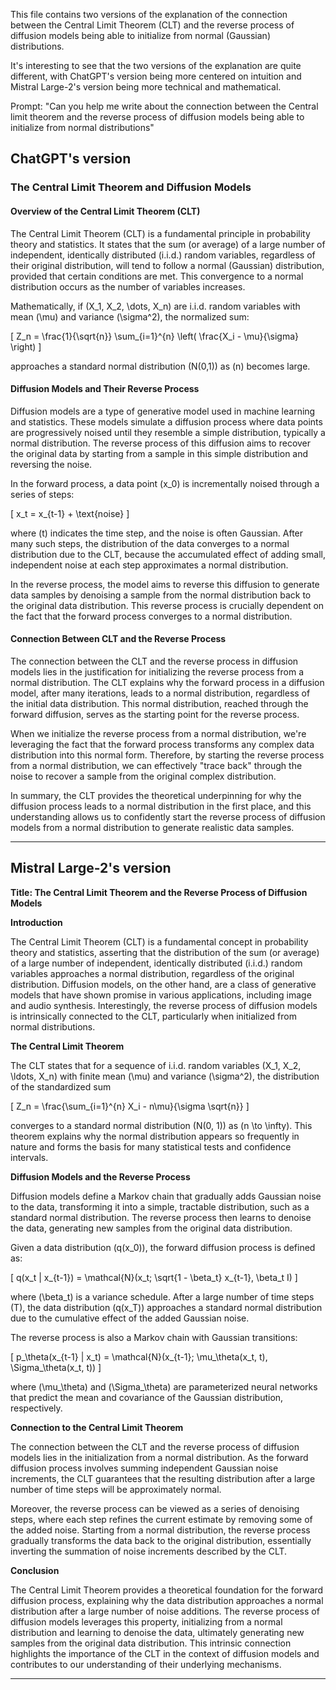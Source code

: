 This file contains two versions of the explanation of the connection between the Central Limit Theorem (CLT) and the reverse process of diffusion models being able to initialize from normal (Gaussian) distributions.

It's interesting to see that the two versions of the explanation are quite different, with ChatGPT's version being more centered on intuition and Mistral Large-2's version being more technical and mathematical.

Prompt: "Can you help me write about the connection between the Central limit theorem and the reverse process of diffusion models being able to initialize from normal distributions"


## ChatGPT's version

### The Central Limit Theorem and Diffusion Models

#### Overview of the Central Limit Theorem (CLT)

The Central Limit Theorem (CLT) is a fundamental principle in probability theory and statistics. It states that the sum (or average) of a large number of independent, identically distributed (i.i.d.) random variables, regardless of their original distribution, will tend to follow a normal (Gaussian) distribution, provided that certain conditions are met. This convergence to a normal distribution occurs as the number of variables increases.

Mathematically, if \(X_1, X_2, \dots, X_n\) are i.i.d. random variables with mean \(\mu\) and variance \(\sigma^2\), the normalized sum:

\[
Z_n = \frac{1}{\sqrt{n}} \sum_{i=1}^{n} \left( \frac{X_i - \mu}{\sigma} \right)
\]

approaches a standard normal distribution \(N(0,1)\) as \(n\) becomes large.

#### Diffusion Models and Their Reverse Process

Diffusion models are a type of generative model used in machine learning and statistics. These models simulate a diffusion process where data points are progressively noised until they resemble a simple distribution, typically a normal distribution. The reverse process of this diffusion aims to recover the original data by starting from a sample in this simple distribution and reversing the noise.

In the forward process, a data point \(x_0\) is incrementally noised through a series of steps:

\[
x_t = x_{t-1} + \text{noise}
\]

where \(t\) indicates the time step, and the noise is often Gaussian. After many such steps, the distribution of the data converges to a normal distribution due to the CLT, because the accumulated effect of adding small, independent noise at each step approximates a normal distribution.

In the reverse process, the model aims to reverse this diffusion to generate data samples by denoising a sample from the normal distribution back to the original data distribution. This reverse process is crucially dependent on the fact that the forward process converges to a normal distribution.

#### Connection Between CLT and the Reverse Process

The connection between the CLT and the reverse process in diffusion models lies in the justification for initializing the reverse process from a normal distribution. The CLT explains why the forward process in a diffusion model, after many iterations, leads to a normal distribution, regardless of the initial data distribution. This normal distribution, reached through the forward diffusion, serves as the starting point for the reverse process.

When we initialize the reverse process from a normal distribution, we're leveraging the fact that the forward process transforms any complex data distribution into this normal form. Therefore, by starting the reverse process from a normal distribution, we can effectively "trace back" through the noise to recover a sample from the original complex distribution.

In summary, the CLT provides the theoretical underpinning for why the diffusion process leads to a normal distribution in the first place, and this understanding allows us to confidently start the reverse process of diffusion models from a normal distribution to generate realistic data samples.

---


## Mistral Large-2's version


**Title: The Central Limit Theorem and the Reverse Process of Diffusion Models**

**Introduction**

The Central Limit Theorem (CLT) is a fundamental concept in probability theory and statistics, asserting that the distribution of the sum (or average) of a large number of independent, identically distributed (i.i.d.) random variables approaches a normal distribution, regardless of the original distribution. Diffusion models, on the other hand, are a class of generative models that have shown promise in various applications, including image and audio synthesis. Interestingly, the reverse process of diffusion models is intrinsically connected to the CLT, particularly when initialized from normal distributions.

**The Central Limit Theorem**

The CLT states that for a sequence of i.i.d. random variables \(X_1, X_2, \ldots, X_n\) with finite mean \(\mu\) and variance \(\sigma^2\), the distribution of the standardized sum

\[
Z_n = \frac{\sum_{i=1}^{n} X_i - n\mu}{\sigma \sqrt{n}}
\]

converges to a standard normal distribution \(N(0, 1)\) as \(n \to \infty\). This theorem explains why the normal distribution appears so frequently in nature and forms the basis for many statistical tests and confidence intervals.

**Diffusion Models and the Reverse Process**

Diffusion models define a Markov chain that gradually adds Gaussian noise to the data, transforming it into a simple, tractable distribution, such as a standard normal distribution. The reverse process then learns to denoise the data, generating new samples from the original data distribution.

Given a data distribution \(q(x_0)\), the forward diffusion process is defined as:

\[
q(x_t | x_{t-1}) = \mathcal{N}(x_t; \sqrt{1 - \beta_t} x_{t-1}, \beta_t I)
\]

where \(\beta_t\) is a variance schedule. After a large number of time steps \(T\), the data distribution \(q(x_T)\) approaches a standard normal distribution due to the cumulative effect of the added Gaussian noise.

The reverse process is also a Markov chain with Gaussian transitions:

\[
p_\theta(x_{t-1} | x_t) = \mathcal{N}(x_{t-1}; \mu_\theta(x_t, t), \Sigma_\theta(x_t, t))
\]

where \(\mu_\theta\) and \(\Sigma_\theta\) are parameterized neural networks that predict the mean and covariance of the Gaussian distribution, respectively.

**Connection to the Central Limit Theorem**

The connection between the CLT and the reverse process of diffusion models lies in the initialization from a normal distribution. As the forward diffusion process involves summing independent Gaussian noise increments, the CLT guarantees that the resulting distribution after a large number of time steps will be approximately normal.

Moreover, the reverse process can be viewed as a series of denoising steps, where each step refines the current estimate by removing some of the added noise. Starting from a normal distribution, the reverse process gradually transforms the data back to the original distribution, essentially inverting the summation of noise increments described by the CLT.

**Conclusion**

The Central Limit Theorem provides a theoretical foundation for the forward diffusion process, explaining why the data distribution approaches a normal distribution after a large number of noise additions. The reverse process of diffusion models leverages this property, initializing from a normal distribution and learning to denoise the data, ultimately generating new samples from the original data distribution. This intrinsic connection highlights the importance of the CLT in the context of diffusion models and contributes to our understanding of their underlying mechanisms.

---